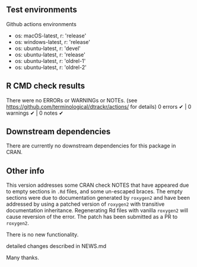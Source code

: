 ## Test environments

Github actions environments

* os: macOS-latest,   r: 'release'
* os: windows-latest, r: 'release'
* os: ubuntu-latest,   r: 'devel'
* os: ubuntu-latest,   r: 'release'
* os: ubuntu-latest,   r: 'oldrel-1'
* os: ubuntu-latest,   r: 'oldrel-2'

## R CMD check results
There were no ERRORs or WARNINGs or NOTEs. 
(see https://github.com/terminological/dtrackr/actions/ for details)
0 errors ✔ | 0 warnings ✔ | 0 notes ✔

## Downstream dependencies
There are currently no downstream dependencies for this package in CRAN.

## Other info

This version addresses some CRAN check NOTES that have appeared due to empty
sections in `.Rd` files, and some un-escaped braces. The empty sections were due
to documentation generated by `roxygen2` and have been addressed by using a
patched version of `roxygen2` with transitive documentation inheritance.
Regenerating Rd files with vanilla `roxygen2` will cause reversion of the error.
The patch has been submitted as a PR to `roxygen2`.

There is no new functionality.

detailed changes described in NEWS.md

Many thanks.
